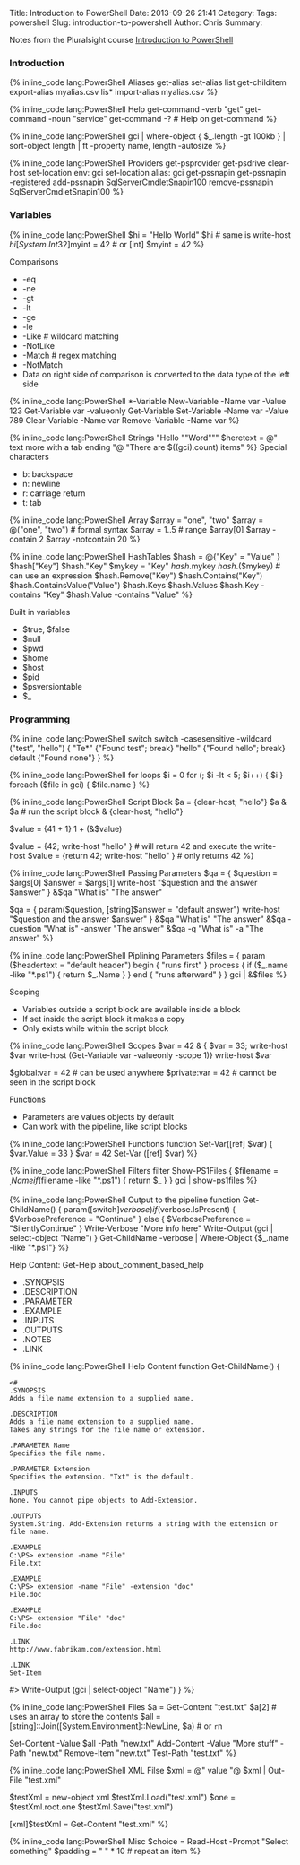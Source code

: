Title: Introduction to PowerShell
Date: 2013-09-26 21:41
Category: 
Tags: powershell
Slug: introduction-to-powershell
Author: Chris
Summary: 

Notes from the Pluralsight course [Introduction to PowerShell](http://pluralsight.com/training/Courses/TableOfContents/powershell-intro)

### Introduction

{% inline_code lang:PowerShell Aliases
get-alias
set-alias list get-childitem
export-alias myalias.csv lis*
import-alias myalias.csv
%}

{% inline_code lang:PowerShell Help
get-command -verb "get"
get-command -noun "service"
get-command -? # Help on get-command
%}

{% inline_code lang:PowerShell
gci |
  where-object { $_.length -gt 100kb } |
  sort-object length |
  ft -property name, length -autosize
%}

{% inline_code lang:PowerShell Providers
get-psprovider
get-psdrive
clear-host
set-location env:
gci
set-location alias:
gci
get-pssnapin
get-pssnapin -registered
add-pssnapin SqlServerCmdletSnapin100
remove-pssnapin SqlServerCmdletSnapin100
%}

### Variables

{% inline_code lang:PowerShell
$hi = "Hello World"
$hi # same is write-host $hi
[System.Int32]$myint = 42 # or [int] $myint = 42
%}

Comparisons

- -eq
- -ne
- -gt
- -lt
- -ge
- -le
- -Like # wildcard matching
- -NotLike
- -Match # regex matching
- -NotMatch
- Data on right side of comparison is converted to the data type of the left side

{% inline_code lang:PowerShell *-Variable
New-Variable  -Name var -Value 123
Get-Variable var -valueonly
Get-Variable
Set-Variable -Name var -Value 789
Clear-Variable -Name var
Remove-Variable -Name var
%}

{% inline_code lang:PowerShell Strings
"Hello ""Word"""
$heretext = @"
text
more
	with a tab
	ending
"@
"There are $((gci).count) items"
%}
Special characters

- b: backspace
- n: newline
- r: carriage return
- t: tab

{% inline_code lang:PowerShell Array
$array = "one", "two"
$array = @("one", "two") # formal syntax
$array = 1..5 # range
$array[0]
$array -contain 2
$array -notcontain 20
%}

{% inline_code lang:PowerShell HashTables
$hash = @{"Key" = "Value" }
$hash["Key"]
$hash."Key"
$mykey = "Key"
$hash.$mykey
$hash.$($mykey) # can use an expression
$hash.Remove("Key")
$hash.Contains("Key")
$hash.ContainsValue("Value")
$hash.Keys
$hash.Values
$hash.Key -contains "Key"
$hash.Value -contains "Value"
%}

Built in variables

- $true, $false
- $null
- $pwd
- $home
- $host
- $pid
- $psversiontable
- $_

### Programming

{% inline_code lang:PowerShell switch
switch -casesensitive -wildcard ("test", "hello")
{
	"Te*" {"Found test"; break}
	"hello" {"Found hello"; break}
	default {"Found none"}
}
%}

{% inline_code lang:PowerShell for loops
$i = 0
for (; $i -lt < 5; $i++)
{
	$i
}
foreach ($file in gci)
{
	$file.name
}
%}

{% inline_code lang:PowerShell Script Block
$a = {clear-host; "hello"}
$a
& $a # run the script block
& {clear-host; "hello"}

$value = {41 + 1}
1 + (&$value)

$value = {42; write-host "hello" } # will return 42 and execute the write-host
$value = {return 42; write-host "hello" } # only returns 42
%}

{% inline_code lang:PowerShell Passing Parameters
$qa = {
	$question = $args[0]
	$answer = $args[1]
	write-host "$question and the answer $answer"
}
&$qa "What is" "The answer"

$qa = {
	param($question, [string]$answer = "default answer")
	write-host "$question and the answer $answer"
}
&$qa "What is" "The answer"
&$qa -question "What is" -answer "The answer"
&$qa -q "What is" -a "The answer"
%}

{% inline_code lang:PowerShell Piplining Parameters
$files = 
{
	param ($headertext = "default header")
	begin { "runs first" }
	process {
		if ($_.name -like "*.ps1")
		{ return $_.Name }
	}
	end { "runs afterward" }
}
gci | &$files
%}

Scoping

- Variables outside a script block are available inside a block
- If set inside the script block it makes a copy
- Only exists while within the script block

{% inline_code lang:PowerShell Scopes
$var = 42
& { $var = 33;
	write-host $var
	write-host (Get-Variable var -valueonly -scope 1)}
write-host $var

$global:var = 42 # can be used anywhere
$private:var = 42 # cannot be seen in the script block

Functions
- Parameters are values objects by default
- Can work with the pipeline, like script blocks

{% inline_code lang:PowerShell Functions
function  Set-Var([ref] $var)
{
	$var.Value = 33
}
$var = 42
Set-Var ([ref] $var)
%}

{% inline_code lang:PowerShell Filters
filter Show-PS1Files
{
	$filename = $_.Name
		if ($filename -like "*.ps1")
		{
			return $_
		}
}
gci | show-ps1files
%}

{% inline_code lang:PowerShell Output to the pipeline
function Get-ChildName()
{
	param([switch]$verbose)
	if ($verbose.IsPresent)
	{
		$VerbosePreference = "Continue"
	}
	else
	{
		$VerbosePreference = "SilentlyContinue"
	}
	Write-Verbose "More info here"
	Write-Output (gci | select-object "Name")
}
Get-ChildName -verbose | Where-Object {$_.name -like "*.ps1"}
%}

Help Content: Get-Help about_comment_based_help

- .SYNOPSIS
- .DESCRIPTION
- .PARAMETER
- .EXAMPLE
- .INPUTS
- .OUTPUTS
- .NOTES
- .LINK

{% inline_code lang:PowerShell Help Content
function Get-ChildName()
{

	<#
	.SYNOPSIS 
	Adds a file name extension to a supplied name.

	.DESCRIPTION
	Adds a file name extension to a supplied name. 
	Takes any strings for the file name or extension.

	.PARAMETER Name
	Specifies the file name.

	.PARAMETER Extension
	Specifies the extension. "Txt" is the default.

	.INPUTS
	None. You cannot pipe objects to Add-Extension.

	.OUTPUTS
	System.String. Add-Extension returns a string with the extension or file name.

	.EXAMPLE
	C:\PS> extension -name "File"
	File.txt

	.EXAMPLE
	C:\PS> extension -name "File" -extension "doc"
	File.doc

	.EXAMPLE
	C:\PS> extension "File" "doc"
	File.doc

	.LINK
	http://www.fabrikam.com/extension.html

	.LINK
	Set-Item
#>
	Write-Output (gci | select-object "Name")
}
%}

{% inline_code lang:PowerShell Files
$a = Get-Content "test.txt"
$a[2] # uses an array to store the contents
$all = [string]::Join([System.Environment]::NewLine, $a) # or `r`n

Set-Content -Value $all -Path "new.txt"
Add-Content -Value "More stuff" -Path "new.txt"
Remove-Item "new.txt"
Test-Path "test.txt"
%}

{% inline_code lang:PowerShell XML Filse
$xml = @"
<root>
	<one>value</one>
</root>
"@
$xml | Out-File "test.xml"

$testXml = new-object xml
$testXml.Load("test.xml")
$one = $testXml.root.one
$testXml.Save("test.xml")

[xml]$testXml = Get-Content "test.xml"
%}

{% inline_code lang:PowerShell Misc
$choice = Read-Host -Prompt "Select something"
$padding = " " * 10 # repeat an item
%}
